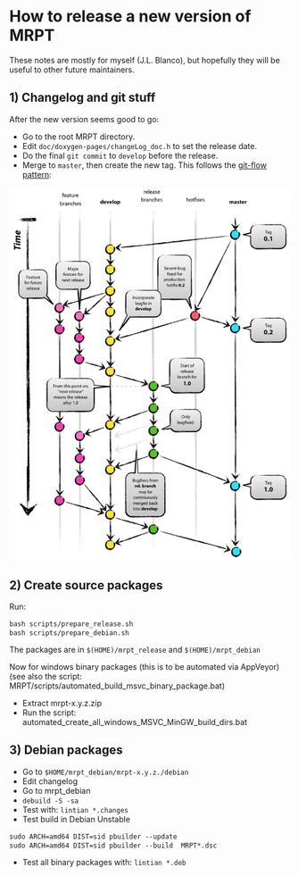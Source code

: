 # How to release a new version of MRPT

These notes are mostly for myself (J.L. Blanco), but hopefully they will be
useful to other future maintainers.

## 1) Changelog and git stuff

After the new version seems good to go:

 * Go to the root MRPT directory.
 * Edit `doc/doxygen-pages/changeLog_doc.h` to set the release date.
 * Do the final `git commit` to `develop` before the release.
 * Merge to `master`, then create the new tag. This follows the [git-flow pattern](https://nvie.com/posts/a-successful-git-branching-model/):

![Git-flow pattern](design_of_images/git-flow-pattern.png)

## 2) Create source packages

Run:

```
bash scripts/prepare_release.sh
bash scripts/prepare_debian.sh
```

The packages are in `$(HOME)/mrpt_release` and `$(HOME)/mrpt_debian`

Now for windows binary packages (this is to be automated via AppVeyor)
(see also the script: MRPT/scripts/automated_build_msvc_binary_package.bat)

 * Extract mrpt-x.y.z.zip
 * Run the script: automated_create_all_windows_MSVC_MinGW_build_dirs.bat

## 3) Debian packages

 * Go to `$HOME/mrpt_debian/mrpt-x.y.z./debian`
 * Edit changelog
 * Go to mrpt_debian
 * `debuild -S -sa`
 * Test with: `lintian *.changes`
 * Test build in Debian Unstable

```
sudo ARCH=amd64 DIST=sid pbuilder --update
sudo ARCH=amd64 DIST=sid pbuilder --build  MRPT*.dsc
```
 * Test all binary packages with: `lintian *.deb`
